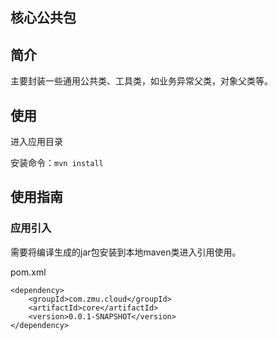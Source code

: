 核心公共包
----------

## 简介

主要封装一些通用公共类、工具类，如业务异常父类，对象父类等。

## 使用

进入应用目录

安装命令：`mvn install`

## 使用指南

### 应用引入

需要将编译生成的jar包安装到本地maven类进入引用使用。

pom.xml

```
<dependency>
    <groupId>com.zmu.cloud</groupId>
    <artifactId>core</artifactId>
    <version>0.0.1-SNAPSHOT</version>
</dependency>
```
